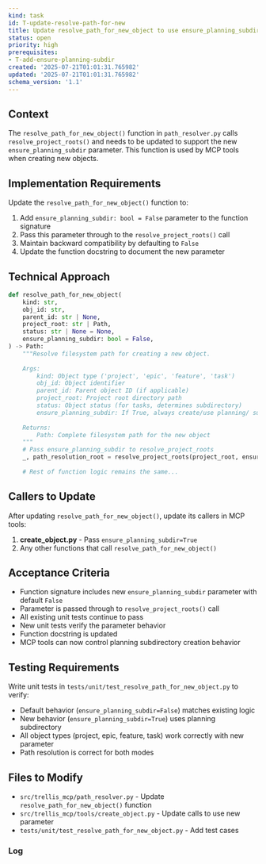 ```yaml
---
kind: task
id: T-update-resolve-path-for-new
title: Update resolve_path_for_new_object to use ensure_planning_subdir parameter
status: open
priority: high
prerequisites:
- T-add-ensure-planning-subdir
created: '2025-07-21T01:01:31.765982'
updated: '2025-07-21T01:01:31.765982'
schema_version: '1.1'
---
```

## Context

The `resolve_path_for_new_object()` function in `path_resolver.py` calls `resolve_project_roots()` and needs to be updated to support the new `ensure_planning_subdir` parameter. This function is used by MCP tools when creating new objects.

## Implementation Requirements

Update the `resolve_path_for_new_object()` function to:

1. Add `ensure_planning_subdir: bool = False` parameter to the function signature
2. Pass this parameter through to the `resolve_project_roots()` call
3. Maintain backward compatibility by defaulting to `False`
4. Update the function docstring to document the new parameter

## Technical Approach

```python
def resolve_path_for_new_object(
    kind: str,
    obj_id: str,
    parent_id: str | None,
    project_root: str | Path,
    status: str | None = None,
    ensure_planning_subdir: bool = False,
) -> Path:
    """Resolve filesystem path for creating a new object.
    
    Args:
        kind: Object type ('project', 'epic', 'feature', 'task')
        obj_id: Object identifier
        parent_id: Parent object ID (if applicable)
        project_root: Project root directory path
        status: Object status (for tasks, determines subdirectory)
        ensure_planning_subdir: If True, always create/use planning/ subdirectory
    
    Returns:
        Path: Complete filesystem path for the new object
    """
    # Pass ensure_planning_subdir to resolve_project_roots
    _, path_resolution_root = resolve_project_roots(project_root, ensure_planning_subdir)
    
    # Rest of function logic remains the same...
```

## Callers to Update

After updating `resolve_path_for_new_object()`, update its callers in MCP tools:

1. **create_object.py** - Pass `ensure_planning_subdir=True`
2. Any other functions that call `resolve_path_for_new_object()`

## Acceptance Criteria

- Function signature includes new `ensure_planning_subdir` parameter with default `False`
- Parameter is passed through to `resolve_project_roots()` call
- All existing unit tests continue to pass
- New unit tests verify the parameter behavior
- Function docstring is updated
- MCP tools can now control planning subdirectory creation behavior

## Testing Requirements

Write unit tests in `tests/unit/test_resolve_path_for_new_object.py` to verify:
- Default behavior (`ensure_planning_subdir=False`) matches existing logic
- New behavior (`ensure_planning_subdir=True`) uses planning subdirectory
- All object types (project, epic, feature, task) work correctly with new parameter
- Path resolution is correct for both modes

## Files to Modify

- `src/trellis_mcp/path_resolver.py` - Update `resolve_path_for_new_object()` function
- `src/trellis_mcp/tools/create_object.py` - Update calls to use new parameter
- `tests/unit/test_resolve_path_for_new_object.py` - Add test cases

### Log

